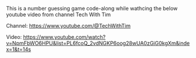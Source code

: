 This is a number guessing game code-along while wathcing the below youtube video from channel Tech With Tim

Channel: https://www.youtube.com/@TechWithTim

Video: https://www.youtube.com/watch?v=NpmFbWO6HPU&list=PL6fcoQ_2vdNGKP6oog28wUA0zGiG0kgXm&index=1&t=14s
